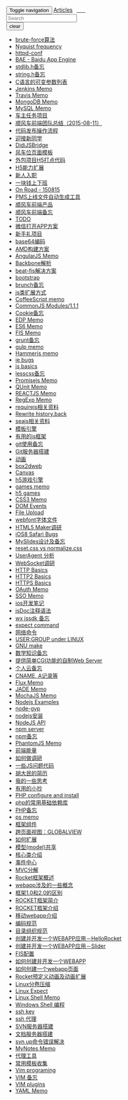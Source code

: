 
<script>
    $('#nav').hide();
</script>

<style type="text/css">

@import url("./markdown_res/css/index.css");

body {
    padding-top: 50px;
}

span.new-tag {
    color: #f00;
    font-size: 12px;
    font-variant: monospace;
    padding-left: 8px;
}

#file_count {
    margin-left: 10px;
    color: #fff;
}

</style>

<div class="list">


<nav class="navbar navbar-inverse navbar-fixed-top">
<div class="container">
<div class="navbar-header">
<button type="button" class="navbar-toggle collapsed" data-toggle="collapse" data-target="#navbar" aria-expanded="false" aria-controls="navbar">
<span class="sr-only">Toggle navigation</span>
<span class="icon-bar"></span>
<span class="icon-bar"></span>
<span class="icon-bar"></span>
</button>
<a class="navbar-brand" href="#">Articles<span id="file_count" class="badge">149</span></a>
</div>
<div id="navbar" class="navbar-collapse collapse">
<form class="navbar-form navbar-right">
<div class="form-group">
<input type="text" id="search" placeholder="Search" class="form-control">
</div>
<div class="form-group">
<button id="clear_search" class="btn btn-info">clear</button>
</div>
</form>
</div><!--/.navbar-collapse -->
</div>
</nav>

<script>
document.querySelector('body').style.marginLeft = 'auto';
document.querySelector('body').style.marginRight = 'auto';
document.querySelector('body').style.width = '80%';
</script>


<ul>

<li><a href="./algorithm/brute-force.md.html" data-mt="1439210498">brute-force算法</a></li>
<li><a href="./algorithm/nyquist-frequency.md.html" data-mt="1416970743">Nyquist frequency</a></li>
<li><a href="./apache/httpd-conf.md.html" data-mt="1429797877">httpd-conf</a></li>
<li><a href="./bae/bae.md.html" data-mt="1416970743">BAE - Baidu App Engine</a></li>
<li><a href="./c/stdlib.h.md.html" data-mt="1416970743">stdlib.h备忘</a></li>
<li><a href="./c/string.h.md.html" data-mt="1416970743">string.h备忘</a></li>
<li><a href="./c/variant_arguments.md.html" data-mt="1416970743">C语言的可变参数列表</a></li>
<li><a href="./ci/jenkins.md.html" data-mt="1440493996">Jenkins Memo</a></li>
<li><a href="./ci/travis.md.html" data-mt="1440494216">Travis Memo</a></li>
<li><a href="./database/mongodb.md.html" data-mt="1439547971">MongoDB Memo</a></li>
<li><a href="./database/mysql.md.html" data-mt="1439475828">MySQL Memo</a></li>
<li><a href="./didi/client/task-150609.md.html" data-mt="1433842796">车主任务项目</a></li>
<li><a href="./didi/conclusion-150811.md.html" data-mt="1439287516">顺风车前端团队总结（2015-08-11）</a></li>
<li><a href="./didi/deploy.md.html" data-mt="1434346494">代码发布操作流程</a></li>
<li><a href="./didi/for-newcomer.md.html" data-mt="1440472015">迎接新同学</a></li>
<li><a href="./didi/jsbridge.md.html" data-mt="1441105260">DidiJSBridge</a></li>
<li><a href="./didi/lift-template.md.html" data-mt="1441111933">风车位页面模板</a></li>
<li><a href="./didi/monitor-for-thirdparty.md.html" data-mt="1438748129">外包项目H5打点代码</a></li>
<li><a href="./didi/native-sdk.md.html" data-mt="1434730306">H5能力扩展</a></li>
<li><a href="./didi/new-commer.md.html" data-mt="1434335261">新人入职</a></li>
<li><a href="./didi/oneyuan.md.html" data-mt="1434359225">一块钱上下班</a></li>
<li><a href="./didi/onroad-150815.md.html" data-mt="1439684646">On Road - 150815</a></li>
<li><a href="./didi/pms-script.md.html" data-mt="1438592499">PMS上线文件自动生成工具</a></li>
<li><a href="./didi/products.md.html" data-mt="1433397178">顺风车前端产品</a></li>
<li><a href="./didi/tips.md.html" data-mt="1434344374">顺风车前端备忘</a></li>
<li><a href="./didi/todo.md.html" data-mt="1434117443">TODO</a></li>
<li><a href="./didi/wx-open-app.md.html" data-mt="1433934925">微信打开APP方案</a></li>
<li><a href="./didi/xinshouli.md.html" data-mt="1433421083">新手礼项目</a></li>
<li><a href="./encoding/base64.md.html" data-mt="1439523612">base64编码</a></li>
<li><a href="./frontend/amd-build.md.html" data-mt="1439523698">AMD构建方案</a></li>
<li><a href="./frontend/angularjs.md.html" data-mt="1440598267">AngularJS Memo</a></li>
<li><a href="./frontend/backbone.md.html" data-mt="1419522560">Backbone解析</a></li>
<li><a href="./frontend/beat-fis.md.html" data-mt="1439210992">beat-fis解决方案</a></li>
<li><a href="./frontend/bootstrap.md.html" data-mt="1440739592">bootstrap</a></li>
<li><a href="./frontend/brunch.md.html" data-mt="1437462279">brunch备忘</a></li>
<li><a href="./frontend/class_extend.md.html" data-mt="1418003555">js类扩展方式</a></li>
<li><a href="./frontend/coffee.md.html" data-mt="1430961887">CoffeeScript memo</a></li>
<li><a href="./frontend/commonjs.md.html" data-mt="1439194518">CommonJS Modules/1.1.1</a></li>
<li><a href="./frontend/cookie.md.html" data-mt="1440579434">Cookie备忘</a></li>
<li><a href="./frontend/edp.md.html" data-mt="1439475732">EDP Memo</a></li>
<li><a href="./frontend/es6.md.html" data-mt="1441039835">ES6 Memo</a></li>
<li><a href="./frontend/fis.md.html" data-mt="1439542239">FIS Memo</a></li>
<li><a href="./frontend/grunt.md.html" data-mt="1419238818">grunt备忘</a></li>
<li><a href="./frontend/gulp.md.html" data-mt="1432177684">gulp memo</a></li>
<li><a href="./frontend/hammerjs.md.html" data-mt="1421919525">Hammerjs memo</a></li>
<li><a href="./frontend/ie-bugs.md.html" data-mt="1418184361">ie bugs</a></li>
<li><a href="./frontend/js-basics.md.html" data-mt="1421652866">js basics</a></li>
<li><a href="./frontend/lesscss.md.html" data-mt="1416970743">lesscss备忘</a></li>
<li><a href="./frontend/promisejs.md.html" data-mt="1439261491">Promisejs Memo</a></li>
<li><a href="./frontend/qunit.md.html" data-mt="1418907844">QUnit Memo</a></li>
<li><a href="./frontend/reactjs.md.html" data-mt="1440470874">REACTJS Memo</a></li>
<li><a href="./frontend/regexp.md.html" data-mt="1439475697">RegExp Memo</a></li>
<li><a href="./frontend/requirejs.md.html" data-mt="1432544757">requirejs相关资料</a></li>
<li><a href="./frontend/rewrite-history-back.md.html" data-mt="1417609801">Rewrite history.back</a></li>
<li><a href="./frontend/seajs.md.html" data-mt="1416970743">seajs相关资料</a></li>
<li><a href="./frontend/templates.md.html" data-mt="1439475350">模板引擎</a></li>
<li><a href="./frontend/useful_javascript_frameworks.md.html" data-mt="1416970743">有用的js框架</a></li>
<li><a href="./git/git-memo.md.html" data-mt="1440603847">git使用备忘</a></li>
<li><a href="./git/git-server.md.html" data-mt="1432038607">Git服务器搭建</a></li>
<li><a href="./h5games/animation.md.html" data-mt="1418781979">动画</a></li>
<li><a href="./h5games/box2dweb/box2dweb.md.html" data-mt="1416970743">box2dweb</a></li>
<li><a href="./h5games/canvas.md.html" data-mt="1428369594">Canvas</a></li>
<li><a href="./h5games/engines.md.html" data-mt="1416970743">h5游戏引擎</a></li>
<li><a href="./h5games/games-memo.md.html" data-mt="1416970743">games memo</a></li>
<li><a href="./h5games/games.md.html" data-mt="1416970743">h5 games</a></li>
<li><a href="./html5/css3.md.html" data-mt="1439435008">CSS3 Memo</a></li>
<li><a href="./html5/dom-events.md.html" data-mt="1416970743">DOM Events</a></li>
<li><a href="./html5/fileupload.md.html" data-mt="1422691556">File Upload</a></li>
<li><a href="./html5/fontface.md.html" data-mt="1433422484">webfont字体文件</a></li>
<li><a href="./html5/h5maker.md.html" data-mt="1439523952">HTML5 Maker调研</a></li>
<li><a href="./html5/ios8-safari-bug.md.html" data-mt="1422347530">iOS8 Safari Bugs</a></li>
<li><a href="./html5/myslides.md.html" data-mt="1439524003">MySlides设计及备忘</a></li>
<li><a href="./html5/reset-vs-normalize.md.html" data-mt="1430799967">reset.css vs normalize.css</a></li>
<li><a href="./html5/ua.md.html" data-mt="1416990661">UserAgent 分析</a></li>
<li><a href="./html5/websocket.md.html" data-mt="1434007656">WebSocket调研</a></li>
<li><a href="./http/http-basics.md.html" data-mt="1418028512">HTTP Basics</a></li>
<li><a href="./http/http2-basics.md.html" data-mt="1440595845">HTTP2 Basics</a></li>
<li><a href="./http/https-basics.md.html" data-mt="1440514320">HTTPS Basics</a></li>
<li><a href="./http/oauth.md.html" data-mt="1440577295">OAuth Memo</a></li>
<li><a href="./http/sso.md.html" data-mt="1440575870">SSO Memo</a></li>
<li><a href="./ios/ios-develop.md.html" data-mt="1439526840">ios开发笔记</a></li>
<li><a href="./jsdoc/jsdoc.md.html" data-mt="1440779835">jsDoc注释语法</a></li>
<li><a href="./jssdk/wx-jssdk.md.html" data-mt="1440775953">wx jssdk 备忘</a></li>
<li><a href="./linux/expect-command.md.html" data-mt="1439530194">expect command</a></li>
<li><a href="./linux/network.md.html" data-mt="1416976433">网络命令</a></li>
<li><a href="./linux/user_group.md.html" data-mt="1439215234">USER:GROUP under LINUX</a></li>
<li><a href="./make/make.md.html" data-mt="1416970743">GNU make</a></li>
<li><a href="./math/basics.md.html" data-mt="1428057161">数学知识备忘</a></li>
<li><a href="./mcwebserver/introduce.md.html" data-mt="1439209583">提供简单CGI功能的自制Web Server</a></li>
<li><a href="./mycloud/memo.md.html" data-mt="1432688978">个人云备忘</a></li>
<li><a href="./network/cname_a.md.html" data-mt="1416970743">CNAME, A记录等</a></li>
<li><a href="./nodejs/flux.md.html" data-mt="1441038987">Flux Memo</a></li>
<li><a href="./nodejs/jade.md.html" data-mt="1440470744">JADE Memo</a></li>
<li><a href="./nodejs/mocha.md.html" data-mt="1440642768">MochaJS Memo</a></li>
<li><a href="./nodejs/node-example.md.html" data-mt="1416970743">Nodejs Examples</a></li>
<li><a href="./nodejs/node-gyp.md.html" data-mt="1416970743">node-gyp</a></li>
<li><a href="./nodejs/node-install.md.html" data-mt="1434035034">nodejs安装</a></li>
<li><a href="./nodejs/nodejs.md.html" data-mt="1440503137">NodeJS API</a></li>
<li><a href="./nodejs/npm-server.md.html" data-mt="1432094120">npm server</a></li>
<li><a href="./nodejs/npm.md.html" data-mt="1439215847">npm备忘</a></li>
<li><a href="./nodejs/phantomjs.md.html" data-mt="1440499290">PhantomJS Memo</a></li>
<li><a href="./other/front-end-power.md.html" data-mt="1440601975">前端能量</a></li>
<li><a href="./other/how-to-do-investigation.md.html" data-mt="1440509364">如何做调研</a></li>
<li><a href="./other/problematic-js.md.html" data-mt="1440146008">一些JS问题代码</a></li>
<li><a href="./other/resume.md.html" data-mt="1440145319">胡大民的简历</a></li>
<li><a href="./other/thinking.md.html" data-mt="1440660809">我的一些思考</a></li>
<li><a href="./other/useful-things.md.html" data-mt="1440773014">有用的小抄 </a></li>
<li><a href="./php/php-configure.md.html" data-mt="1429774310">PHP configure and install</a></li>
<li><a href="./php/php-dependencies.md.html" data-mt="1429773250">php的常用基础依赖库</a></li>
<li><a href="./php/php-memo.md.html" data-mt="1439209980">PHP备忘</a></li>
<li><a href="./ps/ps.md.html" data-mt="1416970743">ps memo</a></li>
<li><a href="./rocket/advanced/components.md.html" data-mt="1416970743">框架组件 </a></li>
<li><a href="./rocket/advanced/globalview.md.html" data-mt="1416970743">跨页面视图：GLOBALVIEW </a></li>
<li><a href="./rocket/advanced/howto_extend.md.html" data-mt="1416970743">如何扩展 </a></li>
<li><a href="./rocket/advanced/reusable_model.md.html" data-mt="1416970743">模型(model)共享 </a></li>
<li><a href="./rocket/basics/core_classes.md.html" data-mt="1416970743">核心类介绍 </a></li>
<li><a href="./rocket/basics/event_center.md.html" data-mt="1416970743">事件中心 </a></li>
<li><a href="./rocket/basics/mvc_division.md.html" data-mt="1416970743">MVC分解 </a></li>
<li><a href="./rocket/basics/overview.md.html" data-mt="1416970743">Rocket框架概述</a></li>
<li><a href="./rocket/basics/some_keywords.md.html" data-mt="1416970743">webapp涉及的一些概念 </a></li>
<li><a href="./rocket/introduce/differences_between_version_1_and_2.md.html" data-mt="1416970743">框架1.0和2.0的区别 </a></li>
<li><a href="./rocket/introduce/introduce.md.html" data-mt="1416970743">ROCKET框架简介</a></li>
<li><a href="./rocket/introduce/introduce_slider.md.html" data-mt="1416970743">ROCKET框架介绍</a></li>
<li><a href="./rocket/introduce/mobile_webapp.md.html" data-mt="1416970743">移动webapp介绍</a></li>
<li><a href="./rocket/specs/coding_rules.md.html" data-mt="1416970743">编码规范</a></li>
<li><a href="./rocket/specs/directory_structure.md.html" data-mt="1416970743">目录组织规范</a></li>
<li><a href="./rocket/workshop/create_hellorocket_webapp.md.html" data-mt="1416970743">创建并开发一个WEBAPP应用－HelloRocket</a></li>
<li><a href="./rocket/workshop/create_slider_webapp.md.html" data-mt="1416970743">创建并开发一个WEBAPP应用－Slider </a></li>
<li><a href="./rocket/workshop/fis_config.md.html" data-mt="1416970743">FIS配置 </a></li>
<li><a href="./rocket/workshop/how_to_create_a_new_webapp.md.html" data-mt="1416970743">如何创建并开发一个WEBAPP</a></li>
<li><a href="./rocket/workshop/howto_create_a_new_page.md.html" data-mt="1416970743">如何创建一个webapp页面</a></li>
<li><a href="./rocket-p/animations.md.html" data-mt="1420980271">Rocket预定义动画及动画扩展</a></li>
<li><a href="./shell/compress_by_pieces.md.html" data-mt="1416970743">Linux分卷压缩</a></li>
<li><a href="./shell/linux-expect.md.html" data-mt="1416970743">Linux Expect</a></li>
<li><a href="./shell/linuxshell.md.html" data-mt="1439475116">Linux Shell Memo</a></li>
<li><a href="./shell/winshell.md.html" data-mt="1438331227">Windows Shell 编程</a></li>
<li><a href="./ssh/ssh-key.md.html" data-mt="1416976205">ssh key</a></li>
<li><a href="./ssh/ssh-proxy.md.html" data-mt="1416970743">ssh 代理</a></li>
<li><a href="./svn/svn-apache-server.md.html" data-mt="1432106118">SVN服务器搭建</a></li>
<li><a href="./svn/svn-doc-server.md.html" data-mt="1429792349">文档服务器搭建</a></li>
<li><a href="./svn/svn-up-error.md.html" data-mt="1440996534">svn up命令错误解决</a></li>
<li><a href="./tools/mynotes.md.html" data-mt="1441038366">MyNotes Memo</a></li>
<li><a href="./tools/proxy.md.html" data-mt="1440597841">代理工具</a></li>
<li><a href="./tpls/common-templates.md.html" data-mt="1430810525">常用模板收集</a></li>
<li><a href="./vim/vim-eval.md.html" data-mt="1416970743">Vim programing</a></li>
<li><a href="./vim/vim-memo.md.html" data-mt="1429634021">VIM 备忘</a></li>
<li><a href="./vim/vim-plugin.md.html" data-mt="1429776963">VIM plugins</a></li>
<li><a href="./yaml/yaml.md.html" data-mt="1440497943">YAML Memo</a></li>

</ul>
</div>

<script>

var $list = $('.list ul'),
    $links = $('.list ul a');

(function(){
    var top5 = [];

    $links.each(function(index, item){
        var $link = $(item);

        if(!top5.length) top5.push({mt: $link.data('mt'), link: $link});
        for(var i=0; i<top5.length; i++){
            if(top5[i].mt - 0 < $link.data('mt') - 0){
                top5.splice(i, 0, {mt: $link.data('mt'), link: $link});
                break;
            }
        }
    });

    if(top5.length > 5){
        top5.length = 5;
    }

    $.each(top5, function(index, item){
        item.link.append('<span class="new-tag">NEW</span>');
    });

})();


(function(){

    var rRegEscape = /[\\\[\]($){}*+.?-]/,
        isClear = false;

    function doFilter(key){
        var text = key,
            reg = new RegExp(text.replace(rRegEscape, '\\$&'), 'ig'),
            reg1 = new RegExp(text.replace(rRegEscape, '\\$&'), 'i'),
            count = 0;

        $links.each(function(index, item){
            var $link = $(item);
            if( reg1.test( $link.text() ) ) {
                $link.parent().show();
                count++;
            }
            else {
                $link.parent().hide();
            }
        });

        $('#file_count').html(count);
    }

    $('#search').on('input', function(){
        if( !isClear ) {
            doFilter($(this).val());
        }
    })
    .on('keydown', function(e){
        e.stopPropagation();
    })
    ;

    $('#clear_search').on('click', function(){
        isClear = true;
        $('#search').val('');
        isClear = false;
        doFilter($('#search').val());
    });

    $(window).on('load', function(){
        doFilter($('#search').val());
    });


})();


</script>

